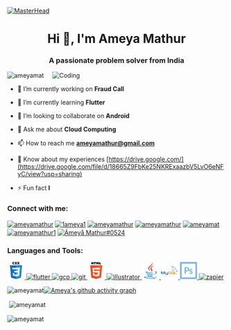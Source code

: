 [![MasterHead](https://1.bp.blogspot.com/-7A4WynwLsMw/XbBpCXG8fHI/AAAAAAAAMt4/uOa1bpLskYgrwGbllhSu2SDj_Mig8SXJQCLcBGAsYHQ/s1600/2000_600px.gif)](https://www.linkedin.com/in/ameyamathur/)
<h1 align="center">Hi 👋, I'm Ameya Mathur</h1>
<h3 align="center">A passionate problem solver from India</h3>

<img align="right"  alt="Coding" width="400" src="https://cdn.dribbble.com/users/1162077/screenshots/3848914/programmer.gif">
<p align = "left"><img src="https://komarev.com/ghpvc/?username=ameyamat&label=Profile%20views&color=0e75b6&style=flat" alt="ameyamat" /></p>

- 🔭 I’m currently working on **Fraud Call**

- 🌱 I’m currently learning **Flutter**

- 👯 I’m looking to collaborate on **Android**

- 💬 Ask me about **Cloud Computing**

- 📫 How to reach me **ameyamathur@gmail.com**

- 📄 Know about my experiences [https://drive.google.com/](https://drive.google.com/file/d/18665Z9FbKe25NKRExaazbV5LvO6eNFyC/view?usp=sharing)

- ⚡ Fun fact **I**

<h3 align="left">Connect with me:</h3>
<p align="left">
<a href="https://linkedin.com/in/ameyamathur" target="blank"><img align="center" src="https://raw.githubusercontent.com/rahuldkjain/github-profile-readme-generator/master/src/images/icons/Social/linked-in-alt.svg" alt="ameyamathur" height="30" width="40" /></a>
<a href="https://fb.com/1ameya1" target="blank"><img align="center" src="https://raw.githubusercontent.com/rahuldkjain/github-profile-readme-generator/master/src/images/icons/Social/facebook.svg" alt="1ameya1" height="30" width="40" /></a>
<a href="https://instagram.com/ameyamathur" target="blank"><img align="center" src="https://raw.githubusercontent.com/rahuldkjain/github-profile-readme-generator/master/src/images/icons/Social/instagram.svg" alt="ameyamathur" height="30" width="40" /></a>
<a href="https://www.hackerrank.com/ameyamathur" target="blank"><img align="center" src="https://raw.githubusercontent.com/rahuldkjain/github-profile-readme-generator/master/src/images/icons/Social/hackerrank.svg" alt="ameyamathur" height="30" width="40" /></a>
<a href="https://www.leetcode.com/ameyamat" target="blank"><img align="center" src="https://raw.githubusercontent.com/rahuldkjain/github-profile-readme-generator/master/src/images/icons/Social/leet-code.svg" alt="ameyamat" height="30" width="40" /></a>
<a href="https://auth.geeksforgeeks.org/user/ameyamathur1" target="blank"><img align="center" src="https://raw.githubusercontent.com/rahuldkjain/github-profile-readme-generator/master/src/images/icons/Social/geeks-for-geeks.svg" alt="ameyamathur1" height="30" width="40" /></a>
<a href="https://discord.gg/Ámeyå Mathur#0524" target="blank"><img align="center" src="https://raw.githubusercontent.com/rahuldkjain/github-profile-readme-generator/master/src/images/icons/Social/discord.svg" alt="Ámeyå Mathur#0524" height="30" width="40" /></a>
</p>

<h3 align="left">Languages and Tools:</h3>
<p align="left"> <a href="https://www.w3schools.com/css/" target="_blank" rel="noreferrer"> <img src="https://raw.githubusercontent.com/devicons/devicon/master/icons/css3/css3-original-wordmark.svg" alt="css3" width="40" height="40"/> </a> <a href="https://flutter.dev" target="_blank" rel="noreferrer"> <img src="https://www.vectorlogo.zone/logos/flutterio/flutterio-icon.svg" alt="flutter" width="40" height="40"/> </a> <a href="https://cloud.google.com" target="_blank" rel="noreferrer"> <img src="https://www.vectorlogo.zone/logos/google_cloud/google_cloud-icon.svg" alt="gcp" width="40" height="40"/> </a> <a href="https://git-scm.com/" target="_blank" rel="noreferrer"> <img src="https://www.vectorlogo.zone/logos/git-scm/git-scm-icon.svg" alt="git" width="40" height="40"/> </a> <a href="https://www.w3.org/html/" target="_blank" rel="noreferrer"> <img src="https://raw.githubusercontent.com/devicons/devicon/master/icons/html5/html5-original-wordmark.svg" alt="html5" width="40" height="40"/> </a> <a href="https://www.adobe.com/in/products/illustrator.html" target="_blank" rel="noreferrer"> <img src="https://www.vectorlogo.zone/logos/adobe_illustrator/adobe_illustrator-icon.svg" alt="illustrator" width="40" height="40"/> </a> <a href="https://www.java.com" target="_blank" rel="noreferrer"> <img src="https://raw.githubusercontent.com/devicons/devicon/master/icons/java/java-original.svg" alt="java" width="40" height="40"/> </a> <a href="https://www.mysql.com/" target="_blank" rel="noreferrer"> <img src="https://raw.githubusercontent.com/devicons/devicon/master/icons/mysql/mysql-original-wordmark.svg" alt="mysql" width="40" height="40"/> </a> <a href="https://www.photoshop.com/en" target="_blank" rel="noreferrer"> <img src="https://raw.githubusercontent.com/devicons/devicon/master/icons/photoshop/photoshop-line.svg" alt="photoshop" width="40" height="40"/> </a> <a href="https://zapier.com" target="_blank" rel="noreferrer"> <img src="https://www.vectorlogo.zone/logos/zapier/zapier-icon.svg" alt="zapier" width="40" height="40"/> </a> </p>
<p></p>
<p><img align="left" src="https://github-readme-stats.vercel.app/api/top-langs?username=ameyamat&show_icons=true&locale=en&layout=compact" alt="ameyamat" /></p>

[![Ameya's github activity graph](https://activity-graph.herokuapp.com/graph?username=ameyamat&bg_color=ffffff&color=777777&line=ff5200&point=1adbce&area=true&hide_border=true)](https://github.com/ameyamat/github-readme-activity-graph)

<p>&nbsp;<img align="center" src="https://github-readme-stats.vercel.app/api?username=ameyamat&show_icons=true&locale=en" alt="ameyamat" /></p>

<p><img align="center" src="https://github-readme-streak-stats.herokuapp.com/?user=ameyamat&" alt="ameyamat" /></p>

